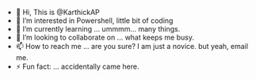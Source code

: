 - 👋 Hi, This is @KarthickAP
- 👀 I’m interested in Powershell, little bit of coding
- 🌱 I’m currently learning ... ummmm... many things. 
- 💞️ I’m looking to collaborate on ... what keeps me busy.
- 📫 How to reach me ... are you sure? I am just a novice. but yeah, email me.
- ⚡ Fun fact: ... accidentally came here.

<!---
KarthickAP/KarthickAP is a ✨ special ✨ repository because its `README.md` (this file) appears on your GitHub profile.
You can click the Preview link to take a look at your changes.
--->
